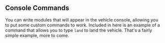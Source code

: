 
## Console Commands

You can write modules that will appear in the vehicle console, allowing you to put some custom commands to work. Included in here is an example of a command that allows you to type `land` to land the vehicle. That's a fairly simple example, more to come.

